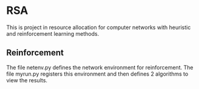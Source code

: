 # RSA
This is project in resource allocation for computer networks with heuristic and reinforcement learning methods.

## Reinforcement
The file netenv.py defines the network environment for reinforcement. The file myrun.py registers this environment and then defines 2 algorithms to view the results.
